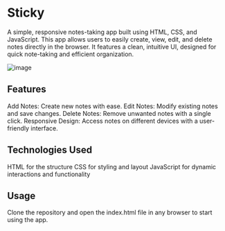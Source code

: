 # Sticky
A simple, responsive notes-taking app built using HTML, CSS, and JavaScript. This app allows users to easily create, view, edit, and delete notes directly in the browser. It features a clean, intuitive UI, designed for quick note-taking and efficient organization.

![image](https://github.com/aayushhehe/Sticky/assets/109099685/817d5624-8349-4fd0-ad6c-848d55b2a76d)

## Features
Add Notes: Create new notes with ease.
Edit Notes: Modify existing notes and save changes.
Delete Notes: Remove unwanted notes with a single click.
Responsive Design: Access notes on different devices with a user-friendly interface.

## Technologies Used
HTML for the structure
CSS for styling and layout
JavaScript for dynamic interactions and functionality

## Usage
Clone the repository and open the index.html file in any browser to start using the app.




